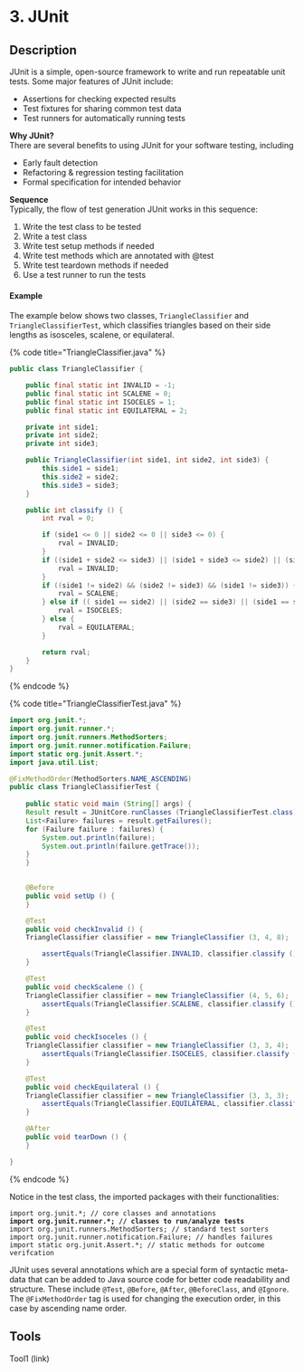 # 3. JUnit

## Description

JUnit is a simple, open-source framework to write and run repeatable unit tests. Some major features of JUnit include:

* Assertions for checking expected results
* Test fixtures for sharing common test data
* Test runners for automatically running tests

**Why JUnit?**\
There are several benefits to using JUnit for your software testing, including

* Early fault detection
* Refactoring & regression testing facilitation
* Formal specification for intended behavior

**Sequence**\
Typically, the flow of test generation JUnit works in this sequence:

1. Write the test class to be tested
2. Write a test class
3. Write test setup methods if needed
4. Write test methods which are annotated with @test
5. Write test teardown methods if needed
6. Use a test runner to run the tests



#### Example

The example below shows two classes, `TriangleClassifier` and `TriangleClassifierTest`, which classifies triangles based on their side lengths as isosceles, scalene, or equilateral.

{% code title="TriangleClassifier.java" %}
```java
public class TriangleClassifier {

    public final static int INVALID = -1;
    public final static int SCALENE = 0;
    public final static int ISOCELES = 1;
    public final static int EQUILATERAL = 2;

    private int side1;
    private int side2;
    private int side3;

    public TriangleClassifier(int side1, int side2, int side3) {
        this.side1 = side1;
        this.side2 = side2;
        this.side3 = side3;
    }

    public int classify () {
        int rval = 0;

        if (side1 <= 0 || side2 <= 0 || side3 <= 0) {
            rval = INVALID;
        }
        if ((side1 + side2 <= side3) || (side1 + side3 <= side2) || (side2 + side3 <= side1)) {
            rval = INVALID;
        }
        if ((side1 != side2) && (side2 != side3) && (side1 != side3)) {
            rval = SCALENE;
        } else if (( side1 == side2) || (side2 == side3) || (side1 == side3)) {
            rval = ISOCELES;
        } else {
            rval = EQUILATERAL;
        }

        return rval;
    }
}
```
{% endcode %}

{% code title="TriangleClassifierTest.java" %}
```java
import org.junit.*;
import org.junit.runner.*;
import org.junit.runners.MethodSorters;
import org.junit.runner.notification.Failure;
import static org.junit.Assert.*;
import java.util.List;

@FixMethodOrder(MethodSorters.NAME_ASCENDING)
public class TriangleClassifierTest {
  
    public static void main (String[] args) {
	Result result = JUnitCore.runClasses (TriangleClassifierTest.class);
	List<Failure> failures = result.getFailures();
	for (Failure failure : failures) {
	    System.out.println(failure);
	    System.out.println(failure.getTrace());
	}
    }
   

    @Before
    public void setUp () {
    }

    @Test
    public void checkInvalid () {
	TriangleClassifier classifier = new TriangleClassifier (3, 4, 8);

        assertEquals(TriangleClassifier.INVALID, classifier.classify ());
    }

    @Test
    public void checkScalene () {
	TriangleClassifier classifier = new TriangleClassifier (4, 5, 6);
        assertEquals(TriangleClassifier.SCALENE, classifier.classify ());
    }

    @Test
    public void checkIsoceles () {
	TriangleClassifier classifier = new TriangleClassifier (3, 3, 4);
        assertEquals(TriangleClassifier.ISOCELES, classifier.classify ());
    }

    @Test
    public void checkEquilateral () {
	TriangleClassifier classifier = new TriangleClassifier (3, 3, 3);
        assertEquals(TriangleClassifier.EQUILATERAL, classifier.classify ());	
    }

    @After
    public void tearDown () {
    }

}
```
{% endcode %}

&#x20;Notice in the test class, the imported packages with their functionalities:

<pre class="language-java" data-full-width="false"><code class="lang-java">import org.junit.*; // core classes and annotations
<strong>import org.junit.runner.*; // classes to run/analyze tests
</strong>import org.junit.runners.MethodSorters; // standard test sorters
import org.junit.runner.notification.Failure; // handles failures
import static org.junit.Assert.*; // static methods for outcome verifcation
</code></pre>

JUnit uses several annotations which are a special form of syntactic meta-data that can be added to Java source code for better code readability and structure. These include `@Test`, `@Before`, `@After`, `@BeforeClass`, and `@Ignore`. The `@FixMethodOrder` tag is used for changing the execution order, in this case by ascending name order.





## Tools&#x20;

Tool1 (link)
